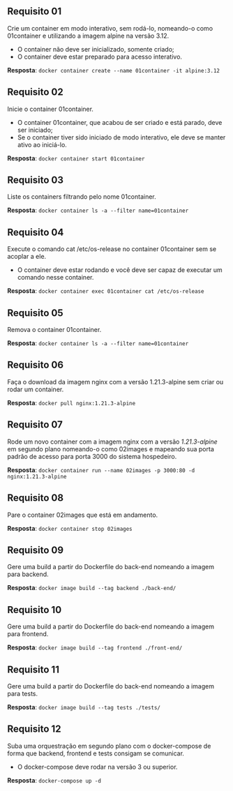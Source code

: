 ## Requisito 01
Crie um container em modo interativo, sem rodá-lo, nomeando-o como 01container e utilizando a imagem alpine na versão 3.12.

- O container não deve ser inicializado, somente criado;
- O container deve estar preparado para acesso interativo.

**Resposta**: `docker container create --name 01container -it alpine:3.12`

## Requisito 02
Inicie o container 01container.

- O container 01container, que acabou de ser criado e está parado, deve ser iniciado;
- Se o container tiver sido iniciado de modo interativo, ele deve se manter ativo ao iniciá-lo.

**Resposta**: `docker container start 01container` 

## Requisito 03
Liste os containers filtrando pelo nome 01container.

**Resposta**: `docker container ls -a --filter name=01container`

## Requisito 04
Execute o comando cat /etc/os-release no container 01container sem se acoplar a ele.

- O container deve estar rodando e você deve ser capaz de executar um comando nesse container.

**Resposta**: `docker container exec 01container cat /etc/os-release`

## Requisito 05
Remova o container 01container.

**Resposta**: `docker container ls -a --filter name=01container`

## Requisito 06
Faça o download da imagem nginx com a versão 1.21.3-alpine sem criar ou rodar um container.

**Resposta**: `docker pull nginx:1.21.3-alpine`

## Requisito 07
Rode um novo container com a imagem nginx com a versão _1.21.3-alpine_ em segundo plano nomeando-o como 02images e mapeando sua porta padrão de acesso para porta 3000 do sistema hospedeiro.

**Resposta**: `docker container run --name 02images -p 3000:80 -d nginx:1.21.3-alpine`

## Requisito 08
Pare o container 02images que está em andamento.

**Resposta**: `docker container stop 02images`

## Requisito 09
Gere uma build a partir do Dockerfile do back-end nomeando a imagem para backend.

**Resposta**: `docker image build --tag backend ./back-end/`

## Requisito 10
Gere uma build a partir do Dockerfile do back-end nomeando a imagem para frontend.

**Resposta**: `docker image build --tag frontend ./front-end/`

## Requisito 11
Gere uma build a partir do Dockerfile do back-end nomeando a imagem para tests.

**Resposta**: `docker image build --tag tests ./tests/`

## Requisito 12
Suba uma orquestração em segundo plano com o docker-compose de forma que backend, frontend e tests consigam se comunicar.

- O docker-compose deve rodar na versão 3 ou superior.

**Resposta**: `docker-compose up -d`